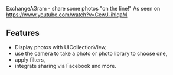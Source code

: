 ExchangeAGram - share some photos "on the line!"
As seen on https://www.youtube.com/watch?v=CewJ-ihIqaM

## Features
- Display photos with UICollectionView,
- use the camera to take a photo or photo library to choose one,
- apply filters,
- integrate sharing via Facebook
and more.